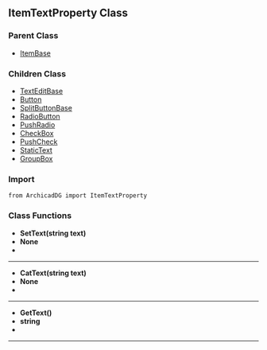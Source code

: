 ## ItemTextProperty Class

### Parent Class
* [ItemBase](ItemBase.md)

### Children Class
* [TextEditBase](../m_edit_control/TextEditBase.md)
* [Button](../m_button/Button.md)
* [SplitButtonBase](../m_button/SplitButtonBase.md)
* [RadioButton](../m_radio_item/RadioButton.md)
* [PushRadio](../m_radio_item/PushRadio.md)
* [CheckBox](../m_check_item/CheckBox.md)
* [PushCheck](../m_check_item/PushCheck.md)
* [StaticText](../m_static_item/StaticText.md)
* [GroupBox](../m_static_item/GroupBox.md)

### Import
```
from ArchicadDG import ItemTextProperty
``` 

### Class Functions

* **SetText(string text)**
* **None**
* 
-----

* **CatText(string text)**
* **None**
* 
-----

* **GetText()**
* **string**
* 
-----